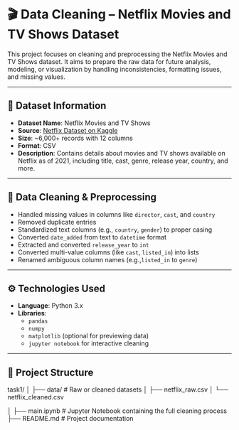 # 🎬 Data Cleaning – Netflix Movies and TV Shows Dataset

This project focuses on cleaning and preprocessing the Netflix Movies and TV Shows dataset. It aims to prepare the raw data for future analysis, modeling, or visualization by handling inconsistencies, formatting issues, and missing values.

---

## 📁 Dataset Information

- **Dataset Name**: Netflix Movies and TV Shows
- **Source**: [Netflix Dataset on Kaggle](https://www.kaggle.com/datasets/shivamb/netflix-shows)  
- **Size**: ~6,000+ records with 12 columns
- **Format**: CSV
- **Description**: Contains details about movies and TV shows available on Netflix as of 2021, including title, cast, genre, release year, country, and more.

---

## 🧹 Data Cleaning & Preprocessing

- Handled missing values in columns like `director`, `cast`, and `country`
- Removed duplicate entries
- Standardized text columns (e.g., `country`, `gender`) to proper casing
- Converted `date_added` from text to `datetime` format
- Extracted and converted `release_year` to `int`
- Converted multi-value columns (like `cast`, `listed_in`) into lists
- Renamed ambiguous column names (e.g.,`listed_in` to `genre`)



---

## ⚙️ Technologies Used

- **Language**: Python 3.x
- **Libraries**: 
  - `pandas`
  - `numpy`
  - `matplotlib` (optional for previewing data)
  - `jupyter notebook` for interactive cleaning

---

## 📂 Project Structure

task1/
│
├── data/               # Raw or cleaned datasets
│   ├── netflix_raw.csv
│   └── netflix_cleaned.csv

│
├── main.ipynb          # Jupyter Notebook containing the full cleaning process
├── README.md           # Project documentation

